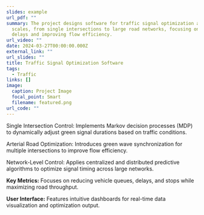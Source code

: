 ```yaml
---
slides: example
url_pdf: ""
summary: The project designs software for traffic signal optimization at various
  scales, from single intersections to large road networks, focusing on reducing
  delays and improving flow efficiency.
url_video: ""
date: 2024-03-27T00:00:00.000Z
external_link: ""
url_slides: ""
title: Traffic Signal Optimization Software
tags:
  - Traffic
links: []
image:
  caption: Project Image
  focal_point: Smart
  filename: featured.png
url_code: ""
---
```

Single Intersection Control: Implements Markov decision processes (MDP) to dynamically adjust green signal durations based on traffic conditions.

Arterial Road Optimization: Introduces green wave synchronization for multiple intersections to improve flow efficiency.

Network-Level Control: Applies centralized and distributed predictive algorithms to optimize signal timing across large networks.

**Key Metrics:** Focuses on reducing vehicle queues, delays, and stops while maximizing road throughput.

**User Interface:** Features intuitive dashboards for real-time data visualization and optimization output.
